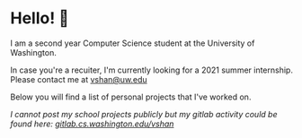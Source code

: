 # Hello! 👋


I am a second year Computer Science student at the University of Washington.

In case you're a recuiter, I'm currently looking for a 2021 summer internship. Please contact me at <vshan@uw.edu>

Below you will find a list of personal projects that I've worked on.


*I cannot post my school projects publicly but my gitlab activity could be found here: [gitlab.cs.washington.edu/vshan](https://gitlab.cs.washington.edu/vshan)*

<!--
**VictorShan/VictorShan** is a ✨ _special_ ✨ repository because its `README.md` (this file) appears on your GitHub profile.

Here are some ideas to get you started:

- 🔭 I’m currently working on ...
- 🌱 I’m currently learning ...
- 👯 I’m looking to collaborate on ...
- 🤔 I’m looking for help with ...
- 💬 Ask me about ...
- 📫 How to reach me: ...
- 😄 Pronouns: ...
- ⚡ Fun fact: ...
-->
